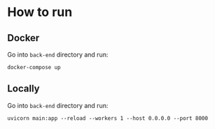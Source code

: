 # How to run
## Docker
Go into `back-end` directory and run:
```
docker-compose up
```
## Locally
Go into `back-end` directory and run:
```
uvicorn main:app --reload --workers 1 --host 0.0.0.0 --port 8000
```